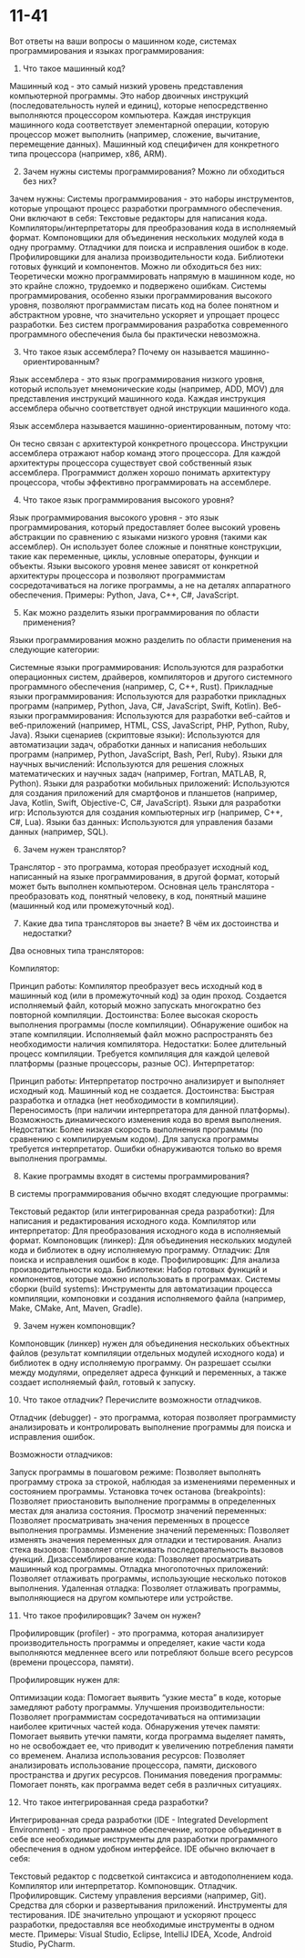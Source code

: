# 11-41
Вот ответы на ваши вопросы о машинном коде, системах программирования и языках программирования:

1. Что такое машинный код?

Машинный код - это самый низкий уровень представления компьютерной программы. Это набор двоичных инструкций (последовательность нулей и единиц), которые непосредственно выполняются процессором компьютера. Каждая инструкция машинного кода соответствует элементарной операции, которую процессор может выполнить (например, сложение, вычитание, перемещение данных). Машинный код специфичен для конкретного типа процессора (например, x86, ARM).

2. Зачем нужны системы программирования? Можно ли обходиться без них?

Зачем нужны: Системы программирования - это наборы инструментов, которые упрощают процесс разработки программного обеспечения. Они включают в себя:
Текстовые редакторы для написания кода.
Компиляторы/интерпретаторы для преобразования кода в исполняемый формат.
Компоновщики для объединения нескольких модулей кода в одну программу.
Отладчики для поиска и исправления ошибок в коде.
Профилировщики для анализа производительности кода.
Библиотеки готовых функций и компонентов.
Можно ли обходиться без них: Теоретически можно программировать напрямую в машинном коде, но это крайне сложно, трудоемко и подвержено ошибкам. Системы программирования, особенно языки программирования высокого уровня, позволяют программистам писать код на более понятном и абстрактном уровне, что значительно ускоряет и упрощает процесс разработки. Без систем программирования разработка современного программного обеспечения была бы практически невозможна.

3. Что такое язык ассемблера? Почему он называется машинно-ориентированным?

Язык ассемблера - это язык программирования низкого уровня, который использует мнемонические коды (например, ADD, MOV) для представления инструкций машинного кода. Каждая инструкция ассемблера обычно соответствует одной инструкции машинного кода.

Язык ассемблера называется машинно-ориентированным, потому что:

Он тесно связан с архитектурой конкретного процессора. Инструкции ассемблера отражают набор команд этого процессора.
Для каждой архитектуры процессора существует свой собственный язык ассемблера.
Программист должен хорошо понимать архитектуру процессора, чтобы эффективно программировать на ассемблере.

4. Что такое язык программирования высокого уровня?

Язык программирования высокого уровня - это язык программирования, который предоставляет более высокий уровень абстракции по сравнению с языками низкого уровня (такими как ассемблер). Он использует более сложные и понятные конструкции, такие как переменные, циклы, условные операторы, функции и объекты. Языки высокого уровня менее зависят от конкретной архитектуры процессора и позволяют программистам сосредотачиваться на логике программы, а не на деталях аппаратного обеспечения. Примеры: Python, Java, C++, C#, JavaScript.

5. Как можно разделить языки программирования по области применения?

Языки программирования можно разделить по области применения на следующие категории:

Системные языки программирования: Используются для разработки операционных систем, драйверов, компиляторов и другого системного программного обеспечения (например, C, C++, Rust).
Прикладные языки программирования: Используются для разработки прикладных программ (например, Python, Java, C#, JavaScript, Swift, Kotlin).
Веб-языки программирования: Используются для разработки веб-сайтов и веб-приложений (например, HTML, CSS, JavaScript, PHP, Python, Ruby, Java).
Языки сценариев (скриптовые языки): Используются для автоматизации задач, обработки данных и написания небольших программ (например, Python, JavaScript, Bash, Perl, Ruby).
Языки для научных вычислений: Используются для решения сложных математических и научных задач (например, Fortran, MATLAB, R, Python).
Языки для разработки мобильных приложений: Используются для создания приложений для смартфонов и планшетов (например, Java, Kotlin, Swift, Objective-C, C#, JavaScript).
Языки для разработки игр: Используются для создания компьютерных игр (например, C++, C#, Lua).
Языки баз данных: Используются для управления базами данных (например, SQL).

6. Зачем нужен транслятор?

Транслятор - это программа, которая преобразует исходный код, написанный на языке программирования, в другой формат, который может быть выполнен компьютером. Основная цель транслятора - преобразовать код, понятный человеку, в код, понятный машине (машинный код или промежуточный код).

7. Какие два типа трансляторов вы знаете? В чём их достоинства и недостатки?

Два основных типа трансляторов:

Компилятор:

Принцип работы: Компилятор преобразует весь исходный код в машинный код (или в промежуточный код) за один проход. Создается исполняемый файл, который можно запускать многократно без повторной компиляции.
Достоинства:
Более высокая скорость выполнения программы (после компиляции).
Обнаружение ошибок на этапе компиляции.
Исполняемый файл можно распространять без необходимости наличия компилятора.
Недостатки:
Более длительный процесс компиляции.
Требуется компиляция для каждой целевой платформы (разные процессоры, разные ОС).
Интерпретатор:

Принцип работы: Интерпретатор построчно анализирует и выполняет исходный код. Машинный код не создается.
Достоинства:
Быстрая разработка и отладка (нет необходимости в компиляции).
Переносимость (при наличии интерпретатора для данной платформы).
Возможность динамического изменения кода во время выполнения.
Недостатки:
Более низкая скорость выполнения программы (по сравнению с компилируемым кодом).
Для запуска программы требуется интерпретатор.
Ошибки обнаруживаются только во время выполнения программы.

8. Какие программы входят в системы программирования?

В системы программирования обычно входят следующие программы:

Текстовый редактор (или интегрированная среда разработки): Для написания и редактирования исходного кода.
Компилятор или интерпретатор: Для преобразования исходного кода в исполняемый формат.
Компоновщик (линкер): Для объединения нескольких модулей кода и библиотек в одну исполняемую программу.
Отладчик: Для поиска и исправления ошибок в коде.
Профилировщик: Для анализа производительности кода.
Библиотеки: Набор готовых функций и компонентов, которые можно использовать в программах.
Системы сборки (build systems): Инструменты для автоматизации процесса компиляции, компоновки и создания исполняемого файла (например, Make, CMake, Ant, Maven, Gradle).

9. Зачем нужен компоновщик?

Компоновщик (линкер) нужен для объединения нескольких объектных файлов (результат компиляции отдельных модулей исходного кода) и библиотек в одну исполняемую программу. Он разрешает ссылки между модулями, определяет адреса функций и переменных, а также создает исполняемый файл, готовый к запуску.

10. Что такое отладчик? Перечислите возможности отладчиков.

Отладчик (debugger) - это программа, которая позволяет программисту анализировать и контролировать выполнение программы для поиска и исправления ошибок.

Возможности отладчиков:

Запуск программы в пошаговом режиме: Позволяет выполнять программу строка за строкой, наблюдая за изменениями переменных и состоянием программы.
Установка точек останова (breakpoints): Позволяет приостановить выполнение программы в определенных местах для анализа состояния.
Просмотр значений переменных: Позволяет просматривать значения переменных в процессе выполнения программы.
Изменение значений переменных: Позволяет изменять значения переменных для отладки и тестирования.
Анализ стека вызовов: Позволяет отслеживать последовательность вызовов функций.
Дизассемблирование кода: Позволяет просматривать машинный код программы.
Отладка многопоточных приложений: Позволяет отлаживать программы, использующие несколько потоков выполнения.
Удаленная отладка: Позволяет отлаживать программы, выполняющиеся на другом компьютере или устройстве.

11. Что такое профилировщик? Зачем он нужен?

Профилировщик (profiler) - это программа, которая анализирует производительность программы и определяет, какие части кода выполняются медленнее всего или потребляют больше всего ресурсов (времени процессора, памяти).

Профилировщик нужен для:

Оптимизации кода: Помогает выявить “узкие места” в коде, которые замедляют работу программы.
Улучшения производительности: Позволяет программистам сосредотачиваться на оптимизации наиболее критичных частей кода.
Обнаружения утечек памяти: Помогает выявить утечки памяти, когда программа выделяет память, но не освобождает ее, что приводит к увеличению потребления памяти со временем.
Анализа использования ресурсов: Позволяет анализировать использование процессора, памяти, дискового пространства и других ресурсов.
Понимания поведения программы: Помогает понять, как программа ведет себя в различных ситуациях.

12. Что такое интегрированная среда разработки?

Интегрированная среда разработки (IDE - Integrated Development Environment) - это программное обеспечение, которое объединяет в себе все необходимые инструменты для разработки программного обеспечения в одном удобном интерфейсе. IDE обычно включает в себя:

Текстовый редактор с подсветкой синтаксиса и автодополнением кода.
Компилятор или интерпретатор.
Компоновщик.
Отладчик.
Профилировщик.
Систему управления версиями (например, Git).
Средства для сборки и развертывания приложений.
Инструменты для тестирования.
IDE значительно упрощают и ускоряют процесс разработки, предоставляя все необходимые инструменты в одном месте. Примеры: Visual Studio, Eclipse, IntelliJ IDEA, Xcode, Android Studio, PyCharm.
